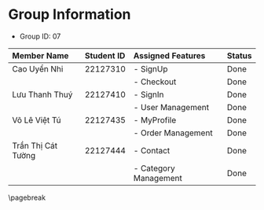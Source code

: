 # Group Information

- Group ID: 07

| Member Name        | Student ID | Assigned Features          | Status      |
|:-------------------|:-----------|:---------------------------|:------------|
| Cao Uyển Nhi       | 22127310   | - SignUp                   | Done |
|                    |            | - Checkout                 | Done |
| Lưu Thanh Thuý     | 22127410   | - SignIn                   | Done |
|                    |            | - User Management          | Done |
| Võ Lê Việt Tú      | 22127435   | - MyProfile                | Done |
|                    |            | - Order Management         | Done |
| Trần Thị Cát Tường | 22127444   | - Contact                  | Done |
|                    |            | - Category Management      | Done |

\pagebreak
